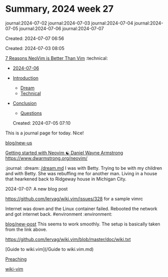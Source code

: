 # Summary, 2024 week 27

journal:2024-07-02
journal:2024-07-03
journal:2024-07-04
journal:2024-07-05
journal:2024-07-06
journal:2024-07-07

Created: 2024-07-07 06:56

  Created: 2024-07-03 08:05

[7 Reasons NeoVim is Better Than Vim](https://linuxhandbook.com/neovim-vs-vim/#:~:text=But%20Neovim%20one%2Dups%20Vim,is%20comparatively%20easier%20than%20Vim. "7 Reasons NeoVim is Better Than Vim") :technical:

* [2024-07-06](#2024-07-06)
* [Introduction](2024-07-06#Introduction)
    * [Dream](2024-07-06#Introduction#Dream)
    * [Technical](2024-07-06#Introduction#Technical)
* [Conclusion](2024-07-06#Conclusion)
    * [Questions](2024-07-06#Conclusion#Questions)

  Created: 2024-07-05 07:10

This is a journal page for today. Nice!

[blog/new-us](/blog/new-us.md)

[Getting started with Neovim ☯ Daniel Wayne Armstrong](https://www.dwarmstrong.org/neovim/ "Getting started with Neovim ☯ Daniel Wayne Armstrong")
https://www.dwarmstrong.org/neovim/

:journal: :dream: [/dream.md](/dream.md) I was with Betty. Trying to be with my children and with Betty. She was rebuffing me for another man. Living in a house that hearkened back to Ridgeway house in Michigan City.

 2024-07-07: A new blog post

https://github.com/lervag/wiki.vim/issues/328 for a sample vimrc

Internet was down and the Linux container failed. Rebooted the network and got
internet back. #environment :environment:

[blog/new-post](/blog/new-post.md) This seems to work smoothly. The setup is
basically taken from the link above. 

https://github.com/lervag/wiki.vim/blob/master/doc/wiki.txt

[Guide to wiki.vim](/Guide to wiki.vim.md)

[Preaching](/Preaching.md)

[wiki-vim](/wiki-vim.md)

